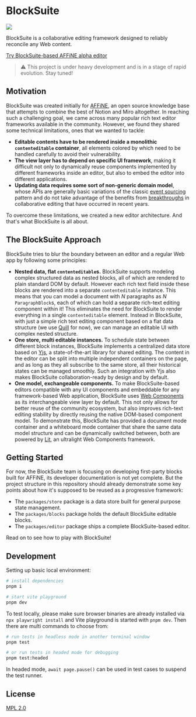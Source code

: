 # BlockSuite

<a href="./packages/store/package.json">
  <img src="https://img.shields.io/npm/v/@blocksuite/store.svg?maxAge=300&color=6880ff"/>
</a>

BlockSuite is a collaborative editing framework designed to reliably reconcile any Web content.

[Try BlockSuite-based AFFiNE alpha editor](https://pathfinder.affine.pro/)

> ⚠️ This project is under heavy development and is in a stage of rapid evolution. Stay tuned!

## Motivation

BlockSuite was created initially for [AFFiNE](https://github.com/toeverything/AFFiNE), an open source knowledge base that attempts to combine the best of Notion and Miro altogether. In reaching such a challenging goal, we came across many popular rich text editor frameworks available in the community. However, we found they shared some technical limitations, ones that we wanted to tackle:

- **Editable contents have to be rendered inside a monolithic `contenteditable` container**, all elements colored by which need to be handled carefully to avoid their vulnerability.
- **The view layer has to depend on specific UI framework**, making it difficult not only to dynamically reuse components implemented by different frameworks inside an editor, but also to embed the editor into different applications.
- **Updating data requires some sort of non-generic domain model**, whose APIs are generally basic variations of the classic [event sourcing](https://martinfowler.com/eaaDev/EventSourcing.html) pattern and do not take advantage of the benefits from [breakthroughs](https://josephg.com/blog/crdts-go-brrr/) in collaborative editing that have occurred in recent years.

To overcome these limitations, we created a new editor architecture. And that's what BlockSuite is all about.

## The BlockSuite Approach

BlockSuite tries to blur the boundary between an editor and a regular Web app by following some principles:

- **Nested data, flat `contenteditable`s.** BlockSuite supports modeling complex structured data as nested blocks, all of which are rendered to plain standard DOM by default. However each rich text field inside these blocks are rendered into a separate `contenteditable` instance. This means that you can model a document with _N_ paragraphs as _N_ `ParagraphBlock`s, each of which can hold a separate rich-text editing component within it! This eliminates the need for BlockSuite to render everything in a single `contenteditable` element. Instead in BlockSuite, with just a simple rich text editing component based on a flat data structure (we use [Quill](https://quilljs.com/) for now), we can manage an editable UI with complex nested structure.
- **One store, multi editable instances.** To schedule state between different block instances, BlockSuite implements a centralized data store based on [Yjs](https://github.com/yjs/yjs), a state-of-the-art library for shared editing. The content in the editor can be split into multiple independent containers on the page, and as long as they all subscribe to the same store, all their historical states can be managed smoothly. Such an integration with Yjs also makes BlockSuite collaboration-ready by design and by default.
- **One model, exchangeable components.** To make BlockSuite-based editors compatible with any UI components and embeddable for any framework-based Web application, BlockSuite uses [Web Components](https://developer.mozilla.org/en-US/docs/Web/Web_Components) as its interchangeable view layer by default. This not only allows for better reuse of the community ecosystem, but also improves rich-text editing stability by directly reusing the native DOM-based component model. To demonstrate this, BlockSuite has provided a document mode container and a whiteboard mode container that share the same data model structure and can be dynamically switched between, both are powered by [Lit](https://lit.dev/), an ultralight Web Components framework.

## Getting Started

For now, the BlockSuite team is focusing on developing first-party blocks built for AFFiNE, its developer documentation is not yet complete. But the project structure in this repository should already demonstrate some key points about how it's supposed to be reused as a progressive framework:

- The `packages/store` package is a data store built for general purpose state management.
- The `packages/blocks` package holds the default BlockSuite editable blocks.
- The `packages/editor` package ships a complete BlockSuite-based editor.

Read on to see how to play with BlockSuite!

## Development

Setting up basic local environment:

```bash
# install dependencies
pnpm i

# start vite playground
pnpm dev
```

To test locally, please make sure browser binaries are already installed via `npx playwright install` and Vite playground is started with `pnpm dev`. Then there are multi commands to choose from:

```bash
# run tests in headless mode in another terminal window
pnpm test

# or run tests in headed mode for debugging
pnpm test:headed
```

In headed mode, `await page.pause()` can be used in test cases to suspend the test runner.

## License

[MPL 2.0](./LICENSE)
